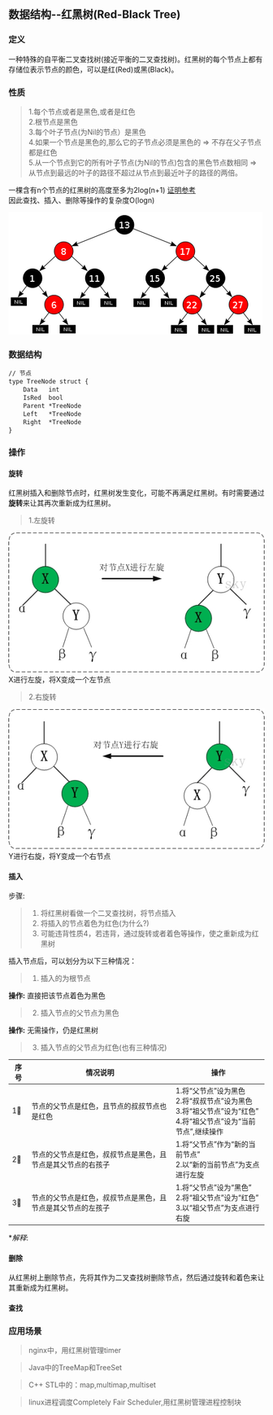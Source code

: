 ## 数据结构--红黑树(Red-Black Tree)

### 定义
一种特殊的自平衡二叉查找树(接近平衡的二叉查找树)。红黑树的每个节点上都有存储位表示节点的颜色，可以是红(Red)或黑(Black)。

### 性质
> 1.每个节点或者是黑色,或者是红色<br>
> 2.根节点是黑色<br>
> 3.每个叶子节点(为Nil的节点）是黑色<br>
> 4.如果一个节点是黑色的,那么它的子节点必须是黑色的 => 不存在父子节点都是红色<br>
> 5.从一个节点到它的所有叶子节点(为Nil的节点)包含的黑色节点数相同 => 从节点到最远的叶子的路径不超过从节点到最近叶子的路径的两倍。<br>

一棵含有n个节点的红黑树的高度至多为2log(n+1) [证明参考](http://www.cnblogs.com/skywang12345/p/3245399.html#a2)<br>
因此查找、插入、删除等操作的复杂度O(logn)

![红黑树](../../imgs/rb_tree.png "红黑树")

### 数据结构
```
// 节点
type TreeNode struct {
	Data   int
	IsRed  bool
	Parent *TreeNode
	Left   *TreeNode
	Right  *TreeNode
}
```

### 操作
#### 旋转
红黑树插入和删除节点时，红黑树发生变化，可能不再满足红黑树。有时需要通过**旋转**来让其再次重新成为红黑树。

> 1.左旋转

![左旋](../../imgs/rbt_left.jpg "左旋")<br>
X进行左旋，将X变成一个左节点

> 2.右旋转

![右旋](../../imgs/rbt_right.jpg "右旋")<br>
Y进行右旋，将Y变成一个右节点

#### 插入
步骤:
> 1. 将红黑树看做一个二叉查找树，将节点插入
> 2. 将插入的节点着色为红色(为什么?)
> 3. 可能违背性质4，若违背，通过旋转或者着色等操作，使之重新成为红黑树

插入节点后，可以划分为以下三种情况：
> 1. 插入的为根节点

**操作:** 直接把该节点着色为黑色
> 2. 插入节点的父节点为黑色

**操作:** 无需操作，仍是红黑树
> 3. 插入节点的父节点为红色(也有三种情况)

序号 | 情况说明 | 操作    
--- | --------- | -----------    
1⃣️ | 节点的父节点是红色，且节点的叔叔节点也是红色 | 1.将“父节点”设为黑色<br> 2.将“叔叔节点”设为黑色<br> 3.将“祖父节点”设为“红色”<br> 4.将“祖父节点”设为“当前节点”,继续操作
2⃣️ | 节点的父节点是红色，叔叔节点是黑色，且节点是其父节点的右孩子 | 1.将“父节点”作为“新的当前节点”<br> 2.以“新的当前节点”为支点进行左旋
3⃣️ | 节点的父节点是红色，叔叔节点是黑色，且节点是其父节点的左孩子 | 1.将“父节点”设为“黑色”<br> 2.将“祖父节点”设为“红色”<br> 3.以“祖父节点”为支点进行右旋

\*_解释_:

#### 删除
从红黑树上删除节点，先将其作为二叉查找树删除节点，然后通过旋转和着色来让其重新成为红黑树。

#### 查找

### 应用场景
> nginx中，用红黑树管理timer

> Java中的TreeMap和TreeSet

> C++ STL中的：map,multimap,multiset

> linux进程调度Completely Fair Scheduler,用红黑树管理进程控制块

